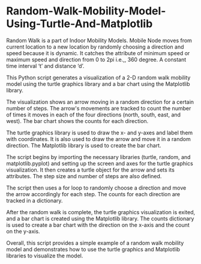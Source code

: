 # Random-Walk-Mobility-Model-Using-Turtle-And-Matplotlib
Random Walk is a part of Indoor Mobility Models. Mobile Node moves from current location to a new location by randomly choosing a direction and speed because it is dynamic. It catches the attribute of minimum speed or maximum speed and direction from 0 to 2pi i.e.,, 360 degree. A constant time interval ‘t’ and distance ‘d’.

This Python script generates a visualization of a 2-D random walk mobility model using the turtle graphics library and a bar chart using the Matplotlib library.

The visualization shows an arrow moving in a random direction for a certain number of steps. The arrow's movements are tracked to count the number of times it moves in each of the four directions (north, south, east, and west). The bar chart shows the counts for each direction.

The turtle graphics library is used to draw the x- and y-axes and label them with coordinates. It is also used to draw the arrow and move it in a random direction. The Matplotlib library is used to create the bar chart.

The script begins by importing the necessary libraries (turtle, random, and matplotlib.pyplot) and setting up the screen and axes for the turtle graphics visualization. It then creates a turtle object for the arrow and sets its attributes. The step size and number of steps are also defined.

The script then uses a for loop to randomly choose a direction and move the arrow accordingly for each step. The counts for each direction are tracked in a dictionary.

After the random walk is complete, the turtle graphics visualization is exited, and a bar chart is created using the Matplotlib library. The counts dictionary is used to create a bar chart with the direction on the x-axis and the count on the y-axis.

Overall, this script provides a simple example of a random walk mobility model and demonstrates how to use the turtle graphics and Matplotlib libraries to visualize the model.
